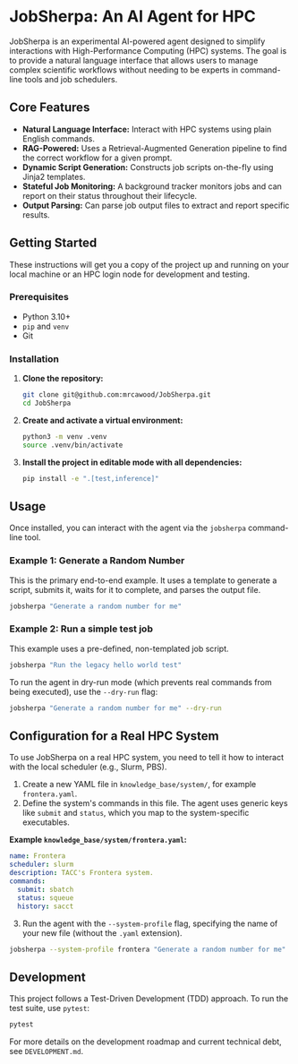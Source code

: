 # JobSherpa: An AI Agent for HPC

JobSherpa is an experimental AI-powered agent designed to simplify interactions with High-Performance Computing (HPC) systems. The goal is to provide a natural language interface that allows users to manage complex scientific workflows without needing to be experts in command-line tools and job schedulers.

## Core Features

-   **Natural Language Interface:** Interact with HPC systems using plain English commands.
-   **RAG-Powered:** Uses a Retrieval-Augmented Generation pipeline to find the correct workflow for a given prompt.
-   **Dynamic Script Generation:** Constructs job scripts on-the-fly using Jinja2 templates.
-   **Stateful Job Monitoring:** A background tracker monitors jobs and can report on their status throughout their lifecycle.
-   **Output Parsing:** Can parse job output files to extract and report specific results.

## Getting Started

These instructions will get you a copy of the project up and running on your local machine or an HPC login node for development and testing.

### Prerequisites

-   Python 3.10+
-   `pip` and `venv`
-   Git

### Installation

1.  **Clone the repository:**
    ```bash
    git clone git@github.com:mrcawood/JobSherpa.git
    cd JobSherpa
    ```

2.  **Create and activate a virtual environment:**
    ```bash
    python3 -m venv .venv
    source .venv/bin/activate
    ```

3.  **Install the project in editable mode with all dependencies:**
    ```bash
    pip install -e ".[test,inference]"
    ```

## Usage

Once installed, you can interact with the agent via the `jobsherpa` command-line tool.

### Example 1: Generate a Random Number

This is the primary end-to-end example. It uses a template to generate a script, submits it, waits for it to complete, and parses the output file.

```bash
jobsherpa "Generate a random number for me"
```

### Example 2: Run a simple test job

This example uses a pre-defined, non-templated job script.

```bash
jobsherpa "Run the legacy hello world test"
```

To run the agent in dry-run mode (which prevents real commands from being executed), use the `--dry-run` flag:
```bash
jobsherpa "Generate a random number for me" --dry-run
```

## Configuration for a Real HPC System

To use JobSherpa on a real HPC system, you need to tell it how to interact with the local scheduler (e.g., Slurm, PBS).

1.  Create a new YAML file in `knowledge_base/system/`, for example `frontera.yaml`.
2.  Define the system's commands in this file. The agent uses generic keys like `submit` and `status`, which you map to the system-specific executables.

**Example `knowledge_base/system/frontera.yaml`:**
```yaml
name: Frontera
scheduler: slurm
description: TACC's Frontera system.
commands:
  submit: sbatch
  status: squeue
  history: sacct
```

3.  Run the agent with the `--system-profile` flag, specifying the name of your new file (without the `.yaml` extension).

```bash
jobsherpa --system-profile frontera "Generate a random number for me"
```

## Development

This project follows a Test-Driven Development (TDD) approach. To run the test suite, use `pytest`:
```bash
pytest
```
For more details on the development roadmap and current technical debt, see `DEVELOPMENT.md`.
